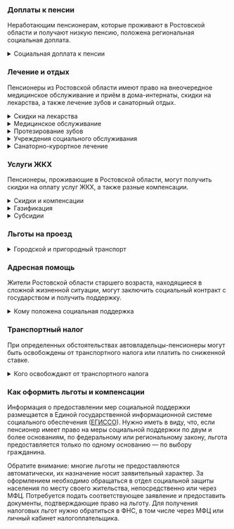 ### Доплаты к пенсии
Неработающим пенсионерам, которые проживают в Ростовской области и получают низкую пенсию, положена региональная социальная доплата.
<details>
<summary>Социальная доплата к пенсии</summary>

В Ростовской области региональный прожиточный минимум пенсионера не превышает общефедеральный. Неработающим пенсионерам с низким размером пенсии полагается федеральная социальная доплата к пенсии — до прожиточного минимума пенсионера в РФ. В 2021 году эта сумма [составляет](https://pfr.gov.ru/grazhdanam/pensionres/soc_doplata/~7905) 10 022 рубля. Для назначения этой выплаты необходимо обращаться в территориальное отделение Пенсионного фонда (ПФР) по месту жительства. С 2022 года доплата будет назначаться автоматически.
</details>

### Лечение и отдых
Пенсионеры из Ростовской области имеют право на внеочередное медицинское обслуживание и приём в дома-интернаты, скидки на лекарства, а также лечение зубов и санаторный отдых.
<details>
<summary>Скидки на лекарства</summary>

Труженики тыла, реабилитированные и пострадавшие от репрессий пенсионеры Ростовской области приобретают лекарства по рецепту врача за 50% стоимости. 
</details>
<details>
<summary>Медицинское обслуживание</summary>

[Ростовские](https://docs.cntd.ru/document/802018281) труженики тыла, ветераны труда и военной службы сохраняют обслуживание в поликлиниках и других медицинских учреждениях, к которым были прикреплены в период работы до выхода на пенсию. Вне очереди принимаются для оказания медпомощи ростовские реабилитированные и пострадавшие от репрессий пенсионеры.
</details>
<details>
<summary>Протезирование зубов</summary>

Бесплатное изготовление и ремонт зубных протезов полагается ростовским труженикам тыла, ветеранам труда и военной службы. Льгота не распространяется на протезы из драгоценных металлов и металлокерамики. Ростовским труженикам тыла полагается также бесплатное обеспечение другими протезами и протезно-ортопедическими изделиями.
</details>
<details>
<summary> Учреждения социального обслуживания </summary>

Внеочередной приём в дома-интернаты для престарелых и инвалидов, учреждения социального обслуживания предоставляется труженикам тыла, реабилитированным и пострадавшим от репрессий пенсионерам Ростовской области.
</details>
<details>
<summary>Санаторно-курортное лечение</summary>

Ростовские реабилитированные и пострадавшие от репрессий имеют [право](https://docs.cntd.ru/document/802018270) на первоочередное получение путёвок на санаторно-курортное лечение и отдых.
</details>

### Услуги ЖКХ
Пенсионеры, проживающие в Ростовской области, могут получить скидки на оплату услуг ЖКХ, а также разные компенсации. 
<details>
<summary>Скидки и компенсации</summary>

Ростовским ветеранам труда и военной службы, реабилитированным и пострадавшим от репрессий пенсионерам компенсируется 50% платы за жилое помещение, коммунальные услуги и взносов за капремонт. Льгота предоставляется также проживающим с ветераном труда членам его семьи в размере 30% платы за наём и содержание жилья. Компенсация предоставляется в пределах утверждённых нормативов потребления.

Ростовским малообеспеченным пенсионерам полагается социальная выплата, если в местах их проживания тарифы на водоснабжение и водоотведение установлены выше критериев доступности. Получить её можно только при отсутствии задолженности платы за водоснабжение более двух месяцев.

Одинокие неработающие пенсионеры после 70 лет освобождаются от взносов на капремонт на 50%, а с 80-летнего возраста — полностью. Льгота полагается также пенсионерам этого возраста, семья которых состоит из неработающих граждан пенсионного возраста (мужчины — старше 60 лет, женщины — 55).

В [Ростовской](https://docs.cntd.ru/document/802018281) области ветеранам труда и военной службы компенсируется 50% затрат на абонентскую плату за телефон, пользование коллективной телевизионной антенной и радиоточкой. [Ростовские](https://docs.cntd.ru/document/802018270) реабилитированные и пострадавшие от репрессий пенсионеры имеют право на первоочередную установку телефона, а реабилитированным ещё и компенсируется его установка.
</details>
<details>
<summary>Газификация</summary>

В [Ростовской](https://docs.cntd.ru/document/819045961) области инвалидам I или II группы, труженикам тыла, блокадникам и узникам фашизма, инвалидам и участникам ВОВ компенсируются расходы на газификацию принадлежащего им жилья. Будет возвращено 50% потраченных денег, но не более 20 тысяч рублей. Вернуть можно расходы, произведённые в текущем, а также предшествующем текущему году. Так, в этом году вернут траты за 2021 и 2020 годы, а вот за 2019-й выплата уже не полагается.
</details>
<details>
<summary>Субсидии</summary>

Пенсионеры могут получить субсидию на оплату услуг ЖКХ при тратах на «коммуналку» более 20% совокупного дохода семьи.
</details>

### Льготы на проезд
<details>
<summary>Городской и пригородный транспорт</summary>

В Ростовской области труженики тыла, ветераны труда и военной службы, реабилитированные и пострадавшие от репрессий пенсионеры имеют право бесплатного проезда по территории области на всех видах городского пассажирского транспорта (кроме такси), пригородном и междугороднем автомобильном и железнодорожном транспорте. На водном транспорте реабилитированные и пострадавшие от репрессий пенсионеры совершают поездки бесплатно, а труженики тыла, ветераны труда и военной службы — за 50% стоимости.
</details>

### Адресная помощь
Жители Ростовской области старшего возраста, находящиеся в сложной жизненной ситуации, могут заключить социальный контракт с государством и получить поддержку.
<details>
<summary>Кому положена социальная поддержка</summary>

Пенсионерам, оказавшимся в трудной жизненной ситуации по не зависящим от них причинам или в связи со стихийным бедствием, экстремальной ситуацией, оказывается адресная помощь. Она предоставляется путём выплаты пособий либо в натуральной форме (обеспечение одеждой, обувью, лекарствами, организация лечения и ухода, проведение ремонта жилья или установка приборов учёта и пр.). С нуждающимися пенсионерами может быть заключён социальный контракт.
</details>

### Транспортный налог
При определенных обстоятельствах автовладельцы-пенсионеры могут быть освобождены от транспортного налога или платить по сниженной ставке. 
<details>
<summary>Кого освобождают от транспортного налога</summary>

В [Ростовской](https://www.nalog.gov.ru/rn77/service/tax/d1099975/) области полностью освобождены от уплаты налога ветераны ВОВ и боевых действий, чернобыльцы, инвалиды I и II групп. Инвалиды III группы получают льготу на автомобиль, мотоцикл (мотороллер), если их мощность не превышает 100 л. с. Не нужно уплачивать налог владельцам транспортного средства, работающего на природном газе.
</details>

### Как оформить льготы и компенсации 
Информация о предоставлении мер социальной поддержки размещается в Единой государственной информационной системе социального обеспечения ([ЕГИССО](http://egisso.ru/site/client/#/)). Нужно иметь в виду, что, если пенсионер имеет право на меры социальной поддержки по двум и более основаниям, по федеральному или региональному закону, льгота предоставляется только по одному основанию — по выбору гражданина.

Обратите внимание: многие льготы не предоставляются автоматически, их назначение носит заявительный характер. За оформлением необходимо обращаться в отдел социальной защиты населения по месту своего жительства, непосредственно или через МФЦ. Потребуется подать соответствующее заявление и предоставить документы, подтверждающие право на льготу. Для получения налоговых льгот нужно обратиться в ФНС, в том числе через МФЦ или личный кабинет налогоплательщика.

